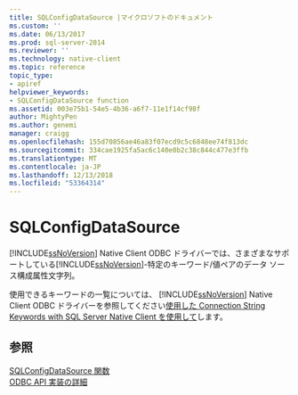 ```yaml
---
title: SQLConfigDataSource |マイクロソフトのドキュメント
ms.custom: ''
ms.date: 06/13/2017
ms.prod: sql-server-2014
ms.reviewer: ''
ms.technology: native-client
ms.topic: reference
topic_type:
- apiref
helpviewer_keywords:
- SQLConfigDataSource function
ms.assetid: 003e75b1-54e5-4b36-a6f7-11e1f14cf98f
author: MightyPen
ms.author: genemi
manager: craigg
ms.openlocfilehash: 155d70856ae46a83f07ecd9c5c6848ee74f813dc
ms.sourcegitcommit: 334cae1925fa5ac6c140e0b2c38c844c477e3ffb
ms.translationtype: MT
ms.contentlocale: ja-JP
ms.lasthandoff: 12/13/2018
ms.locfileid: "53364314"
---
```

# <a name="sqlconfigdatasource"></a>SQLConfigDataSource
  [!INCLUDE[ssNoVersion](../../includes/ssnoversion-md.md)] Native Client ODBC ドライバーでは、さまざまなサポートしている[!INCLUDE[ssNoVersion](../../includes/ssnoversion-md.md)]-特定のキーワード/値ペアのデータ ソース構成属性文字列。  
  
 使用できるキーワードの一覧については、 [!INCLUDE[ssNoVersion](../../includes/ssnoversion-md.md)] Native Client ODBC ドライバーを参照してください[使用した Connection String Keywords with SQL Server Native Client を使用して](../native-client/applications/using-connection-string-keywords-with-sql-server-native-client.md)します。  
  
## <a name="see-also"></a>参照  
 [SQLConfigDataSource 関数](https://go.microsoft.com/fwlink/?LinkId=59337)   
 [ODBC API 実装の詳細](odbc-api-implementation-details.md)  
  
  
